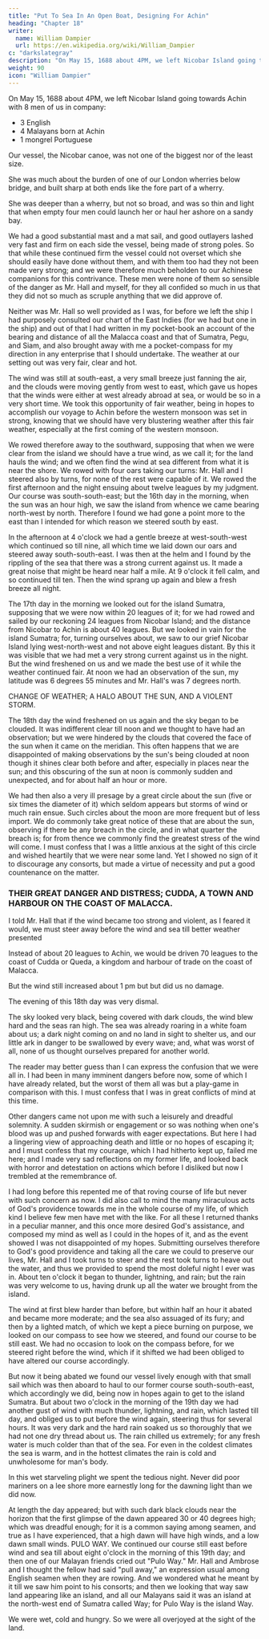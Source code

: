 ```yaml
---
title: "Put To Sea In An Open Boat, Designing For Achin"
heading: "Chapter 18"
writer:
  name: William Dampier
  url: https://en.wikipedia.org/wiki/William_Dampier
c: "darkslategray"
description: "On May 15, 1688 about 4PM, we left Nicobar Island going towards Achin with 8 men of us in company"
weight: 90
icon: "William Dampier"
---
```



On May 15, 1688 about 4PM, we left Nicobar Island going towards Achin with 8 men of us in company:
- 3 English
- 4 Malayans born at Achin
- 1 mongrel Portuguese


<!-- ## THEIR ACCOMMODATIONS FOR THEIR VOYAGE. -->

Our vessel, the Nicobar canoe, was not one of the biggest nor of the least size. 

She was much about the burden of one of our London wherries below bridge, and built sharp at both ends like the fore part of a wherry.

She was deeper than a wherry, but not so broad, and was so thin and light that when empty four men could launch her or haul her ashore on a sandy bay.

We had a good substantial mast and a mat sail, and good outlayers lashed very fast and firm on each side the vessel, being made of strong poles. So that while these continued firm the vessel could not overset which she should easily have done without them, and with them too had they not been made very strong; and we were therefore much beholden to our Achinese companions for this contrivance. These men were none of them so sensible of the danger as Mr. Hall and myself, for they all confided so much in us that they did not so much as scruple anything that we did approve of. 

Neither was Mr. Hall so well provided as I was, for before we left the ship I had purposely consulted our chart of the East Indies (for we had but one in the ship) and out of that I had written in my pocket-book an account of the bearing and distance of all the Malacca coast and that of Sumatra, Pegu, and Siam, and also brought away with me a pocket-compass for my direction in any enterprise that I should undertake. The weather at our setting out was very fair, clear and hot. 

The wind was still at south-east, a very small breeze just fanning the air, and the clouds were moving gently from west to east, which gave us hopes that the winds were either at west already abroad at sea, or would be so in a very short time. We took this opportunity of fair weather, being in hopes to accomplish our voyage to Achin before the western monsoon was set in strong, knowing that we should have very blustering weather after this fair weather, especially at the first coming of the western monsoon.

We rowed therefore away to the southward, supposing that when we were clear from the island we should have a true wind, as we call it; for the land hauls the wind; and we often find the wind at sea different from what it is near the shore. We rowed with four oars taking our turns: Mr. Hall and I steered also by turns, for none of the rest were capable of it. We rowed the first afternoon and the night ensuing about twelve leagues by my judgment. Our course was south-south-east; but the 16th day in the morning, when the sun was an hour high, we saw the island from whence we came bearing north-west by north. Therefore I found we had gone a point more to the east than I intended for which reason we steered south by east.

In the afternoon at 4 o'clock we had a gentle breeze at west-south-west which continued so till nine, all which time we laid down our oars and steered away south-south-east. I was then at the helm and I found by the rippling of the sea that there was a strong current against us. It made a great noise that might be heard near half a mile. At 9 o'clock it fell calm, and so continued till ten. Then the wind sprang up again and blew a fresh breeze all night.

The 17th day in the morning we looked out for the island Sumatra, supposing that we were now within 20 leagues of it; for we had rowed and sailed by our reckoning 24 leagues from Nicobar Island; and the distance from Nicobar to Achin is about 40 leagues. But we looked in vain for the island Sumatra; for, turning ourselves about, we saw to our grief Nicobar Island lying west-north-west and not above eight leagues distant. By this it was visible that we had met a very strong current against us in the night. But the wind freshened on us and we made the best use of it while the weather continued fair. At noon we had an observation of the sun, my latitude was 6 degrees 55 minutes and Mr. Hall's was 7 degrees north.

CHANGE OF WEATHER; A HALO ABOUT THE SUN, AND A VIOLENT STORM.

The 18th day the wind freshened on us again and the sky began to be clouded. It was indifferent clear till noon and we thought to have had an observation; but we were hindered by the clouds that covered the face of the sun when it came on the meridian. This often happens that we are disappointed of making observations by the sun's being clouded at noon though it shines clear both before and after, especially in places near the sun; and this obscuring of the sun at noon is commonly sudden and unexpected, and for about half an hour or more.

We had then also a very ill presage by a great circle about the sun (five or six times the diameter of it) which seldom appears but storms of wind or much rain ensue. Such circles about the moon are more frequent but of less import. We do commonly take great notice of these that are about the sun, observing if there be any breach in the circle, and in what quarter the breach is; for from thence we commonly find the greatest stress of the wind will come. I must confess that I was a little anxious at the sight of this circle and wished heartily that we were near some land. Yet I showed no sign of it to discourage any consorts, but made a virtue of necessity and put a good countenance on the matter.



### THEIR GREAT DANGER AND DISTRESS; CUDDA, A TOWN AND HARBOUR ON THE COAST OF MALACCA.

I told Mr. Hall that if the wind became too strong and violent, as I feared it would, we must steer away before the wind and sea till better weather presented

Instead of about 20 leagues to Achin, we would be driven 70 leagues to the coast of Cudda or Queda, a kingdom and harbour of trade on the coast of Malacca. 

<!-- The winds therefore bearing very hard we rolled up the foot of our sail on a pole fastened to it, and settled our yard within three foot of the canoe sides so that we had now but a small sail; yet it was still too big considering the wind; for the wind being on our broadside pressed her down very much, though supported by her outlayers; insomuch that the poles of the outlayers going from the sides of their vessel bent as if they would break; and should they have broken our overturning and perishing had been inevitable. Besides the sea increasing would soon have filled the vessel this way. Yet thus we made a shift to bear up with the side of the vessel against the wind for a while:  -->

But the wind still increased about 1 pm but but did us no damage.

 <!-- for the ends of the vessel being very narrow he that steered received and broke the sea on his back, and so kept it from coming in so much as to endanger the vessel: though much water would come in which we were forced to keep heaving out continually. And by this time we saw it was well that we had altered our course, every wave would else have filled and sunk us, taking the side of the vessel: and though our outlayers were well lashed down to the canoe's bottom with rattans, yet they must probably have yielded to such a sea as this; when even before they were plunged under water and bent like twigs. -->

The evening of this 18th day was very dismal. 

The sky looked very black, being covered with dark clouds, the wind blew hard and the seas ran high. The sea was already roaring in a white foam about us; a dark night coming on and no land in sight to shelter us, and our little ark in danger to be swallowed by every wave; and, what was worst of all, none of us thought ourselves prepared for another world. 

The reader may better guess than I can express the confusion that we were all in. I had been in many imminent dangers before now, some of which I have already related, but the worst of them all was but a play-game in comparison with this. I must confess that I was in great conflicts of mind at this time. 

Other dangers came not upon me with such a leisurely and dreadful solemnity. A sudden skirmish or engagement or so was nothing when one's blood was up and pushed forwards with eager expectations. But here I had a lingering view of approaching death and little or no hopes of escaping it; and I must confess that my courage, which I had hitherto kept up, failed me here; and I made very sad reflections on my former life, and looked back with horror and detestation on actions which before I disliked but now I trembled at the remembrance of. 

I had long before this repented me of that roving course of life but never with such concern as now. I did also call to mind the many miraculous acts of God's providence towards me in the whole course of my life, of which kind I believe few men have met with the like. For all these I returned thanks in a peculiar manner, and this once more desired God's assistance, and composed my mind as well as I could in the hopes of it, and as the event showed I was not disappointed of my hopes. Submitting ourselves therefore to God's good providence and taking all the care we could to preserve our lives, Mr. Hall and I took turns to steer and the rest took turns to heave out the water, and thus we provided to spend the most doleful night I ever was in. About ten o'clock it began to thunder, lightning, and rain; but the rain was very welcome to us, having drunk up all the water we brought from the island.

The wind at first blew harder than before, but within half an hour it abated and became more moderate; and the sea also assuaged of its fury; and then by a lighted match, of which we kept a piece burning on purpose, we looked on our compass to see how we steered, and found our course to be still east. We had no occasion to look on the compass before, for we steered right before the wind, which if it shifted we had been obliged to have altered our course accordingly. 

But now it being abated we found our vessel lively enough with that small sail which was then aboard to haul to our former course south-south-east, which accordingly we did, being now in hopes again to get to the island Sumatra. But about two o'clock in the morning of the 19th day we had another gust of wind with much thunder, lightning, and rain, which lasted till day, and obliged us to put before the wind again, steering thus for several hours. It was very dark and the hard rain soaked us so thoroughly that we had not one dry thread about us. The rain chilled us extremely; for any fresh water is much colder than that of the sea. For even in the coldest climates the sea is warm, and in the hottest climates the rain is cold and unwholesome for man's body. 

In this wet starveling plight we spent the tedious night. Never did poor mariners on a lee shore more earnestly long for the dawning light than we did now.

At length the day appeared; but with such dark black clouds near the horizon that the first glimpse of the dawn appeared 30 or 40 degrees high; which was dreadful enough; for it is a common saying among seamen, and true as I have experienced, that a high dawn will have high winds, and a low dawn small winds. PULO WAY. We continued our course still east before wind and sea till about eight o'clock in the morning of this 19th day; and then one of our Malayan friends cried out "Pulo Way." Mr. Hall and Ambrose and I thought the fellow had said "pull away," an expression usual among English seamen when they are rowing. And we wondered what he meant by it till we saw him point to his consorts; and then we looking that way saw land appearing like an island, and all our Malayans said it was an island at the north-west end of Sumatra called Way; for Pulo Way is the island Way. 

We were wet, cold and hungry. So we were all overjoyed at the sight of the land.

 <!-- and presently marked its bearing. It bore south and the wind was still at west, a strong gale; but the sea did not run so high as in the night. Therefore we trimmed our small sail no bigger than an apron and steered with it. Now our outlayers did us a great kindness again, for although we had but a small sail yet the wind was strong and pressed down our vessel's side very much: but being supported by the outlayers we could brook it well enough, which otherwise we could not have done. -->
